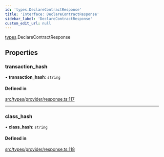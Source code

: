 ```yaml
---
id: 'types.DeclareContractResponse'
title: 'Interface: DeclareContractResponse'
sidebar_label: 'DeclareContractResponse'
custom_edit_url: null
---
```


[types](../namespaces/types.md).DeclareContractResponse

## Properties

### transaction_hash

• **transaction_hash**: `string`

#### Defined in

[src/types/provider/response.ts:117](https://github.com/starknet-io/starknet.js/blob/v5.14.1/src/types/provider/response.ts#L117)

---

### class_hash

• **class_hash**: `string`

#### Defined in

[src/types/provider/response.ts:118](https://github.com/starknet-io/starknet.js/blob/v5.14.1/src/types/provider/response.ts#L118)
